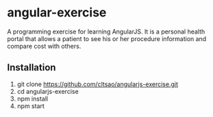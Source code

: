 # angular-exercise
A programming exercise for learning AngularJS. It is a personal health portal that allows a patient to see his or her procedure information and compare cost with others.

## Installation
1. git clone https://github.com/cltsao/angularjs-exercise.git
2. cd angularjs-exercise
3. npm install
4. npm start